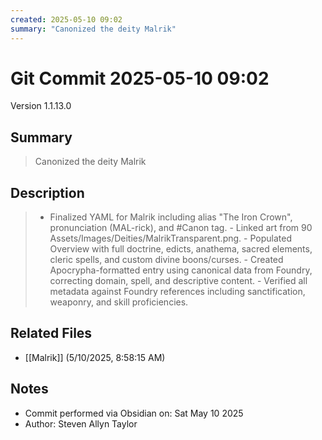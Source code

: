 ```yaml
---
created: 2025-05-10 09:02
summary: "Canonized the deity Malrik"
---
```


# Git Commit 2025-05-10 09:02

Version 1.1.13.0

## Summary
> Canonized the deity Malrik

## Description
> - Finalized YAML for Malrik including alias "The Iron Crown", pronunciation (MAL-rick), and #Canon tag. - Linked art from 90 Assets/Images/Deities/MalrikTransparent.png. - Populated Overview with full doctrine, edicts, anathema, sacred elements, cleric spells, and custom divine boons/curses. - Created Apocrypha-formatted entry using canonical data from Foundry, correcting domain, spell, and descriptive content. - Verified all metadata against Foundry references including sanctification, weaponry, and skill proficiencies.

## Related Files
- [[Malrik]] (5/10/2025, 8:58:15 AM)

## Notes
- Commit performed via Obsidian on: Sat May 10 2025
- Author: Steven Allyn Taylor

